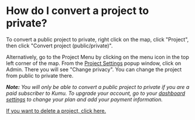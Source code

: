 # How do I convert a project to private?

To convert a public project to private, right click on the map, click "Project", then click "Convert project (public/private)".

Alternatively, go to the Project Menu by clicking on the menu icon in the top left corner of the map. From the [Project Settings](/overview/settings.md) popup window, click on Admin. There you will see "Change privacy". You can change the project from public to private there.

***Note:** You will only be able to convert a public project to private if you are a paid subscriber to Kumu. To upgrade your account, go to your [dashboard settings](https://kumu.io/settings#change-plan) to change your plan and add your payment information.*

[If you want to delete a project, click here.](/faq/how-do-i-delete-a-project.html)
